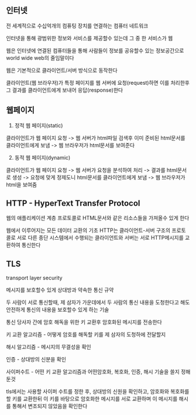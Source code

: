 ## 인터넷

전 세계적으로 수십억개의 컴퓨팅 장치를 연결하는 컴퓨터 네트워크

인터넷을 통해 광범위한 정보와 서비스를 제공할수 있는데 그 중 한 서비스가 웹

웹은 인터넷에 연결된 컴퓨터들을 통해 사람들이 정보를 공유할수 있는 정보공간으로 world wide web의 줄임말이다

웹은 기본적으로 클라이언트/서버 방식으로 동작한다

클라이언트(웹 브라우저)가 특정 페이지를 웹 서버에 요청(request)하면 이를 처리한후 그 결과를 클라이언트에게 보내어 응답(response)한다

## 웹페이지

1. 정적 웹 페이지(static)

클라이언트가 웹 페이지 요청 -> 웹 서버가 html파일 검색후 이미 준비된 html문서를 클라이언트에게 보냄 -> 웹 브라우저가 html문서를 보여준다

2. 동적 웹 페이지(dynamic)

클라이언트가 웹 페이지 요청 -> 웹 서버가 요청을 분석하여 처리 -> 결과를 html문서로 생성 -> 요청에 맞게 정제도니 html문서를 클라이언트에게 보냄 -> 웹 브라우저가 html을 보여줌

## HTTP - HyperText Transfer Protocol

웹의 애플리케이션 계층 프로토콜로 HTML문서와 같은 리소스들을 가져올수 있게 한다

웹에서 이루어지는 모든 데이터 교환의 기초
HTTP는 클라이언트-서버 구조의 프로토콜로 서로 다른 종단 시스템에서 수행되는 클라이언트와 서버는 서로 HTTP메시지를 교환하여 통신한다

## TLS
transport layer security

메시지를 보호할수 있게 상대방과 약속한 통신 규약

두 사람이 서로 통신할때, 제 삼자가 가운데에서 두 사람의 통신 내용을 도청한다고 해도 안전하게 통신의 내용을 보호할수 있게 하는 기술

통신 당사자 간에 암호 해독을 위한 키 교환후 암호화된 메시지를 전송한다

키 교환 알고리즘 - 어떻게 암호를 해독할 키를 제 삼자의 도청하에 전달할지

해시 알고리즘 - 메시지의 무결성을 확인

인증 - 상대방의 신분을 확인

사이퍼수트 - 어떤 키 교환 알고리즘과 어떤암호화, 복호화, 인증, 해시 기술을 쓸지 정해둔것

tls에서는 사용할 사이퍼 수트를 정한 후, 상대방의 신원을 확인하고, 암호화와 복호화를 할 키를 교환한뒤 이 키를 바탕으로 암호화한 메시지를 서로 교환하며 이 메시지를 해시를 통해서 변조되지 않았음을 확인한다
